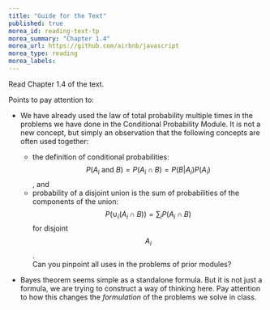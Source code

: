 ```yaml
---
title: "Guide for the Text"
published: true
morea_id: reading-text-tp
morea_summary: "Chapter 1.4"
morea_url: https://github.com/airbnb/javascript
morea_type: reading
morea_labels:
---
```


Read Chapter 1.4 of the text.

Points to pay attention to: 

* We have already used the law of total probability multiple times in
 the problems we have done in the Conditional Probability Module. It
 is not a new concept, but simply an observation that the following
 concepts are often used together:
     * the definition of conditional probabilities: $$P(A_i \textrm{ and } B) = P(A_i\cap B)= P(B|A_i)P(A_i)$$, and
     * probability of a disjoint union is the sum of probabilities of the components of the union: $$P( \cup_i (A_i \cap B) ) = \sum_i P(A_i\cap B)$$ for disjoint $$A_i$$.  
	 Can you pinpoint all uses in the problems of prior modules? 

* Bayes theorem seems simple as a standalone formula. But it is not just a formula, we are trying to construct a way of thinking here. Pay attention to how this changes the *formulation* of the problems we solve in class. 
